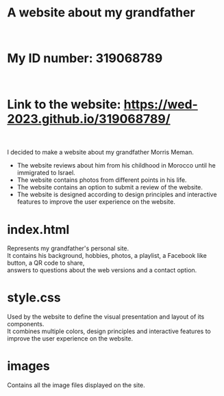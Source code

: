 # A website about my grandfather <br /> <br />

# My ID number: 319068789<br /><br />

# Link to the website: https://wed-2023.github.io/319068789/ <br /><br />

I decided to make a website about my grandfather Morris Meman.<br />
- The website reviews about him from his childhood in Morocco until he immigrated to Israel.<br />
- The website contains photos from different points in his life.<br />
- The website contains an option to submit a review of the website.<br />
- The website is designed according to design principles and interactive features to improve the user experience on the website.

# index.html <br />
Represents my grandfather's personal site. <br />
It contains his background, hobbies, photos, a playlist, a Facebook like button, a QR code to share, <br />
answers to questions about the web versions and a contact option.

# style.css <br />
Used by the website to define the visual presentation and layout of its components. <br />
It combines multiple colors, design principles and interactive features to improve the user experience on the website.

# images <br />
Contains all the image files displayed on the site.




